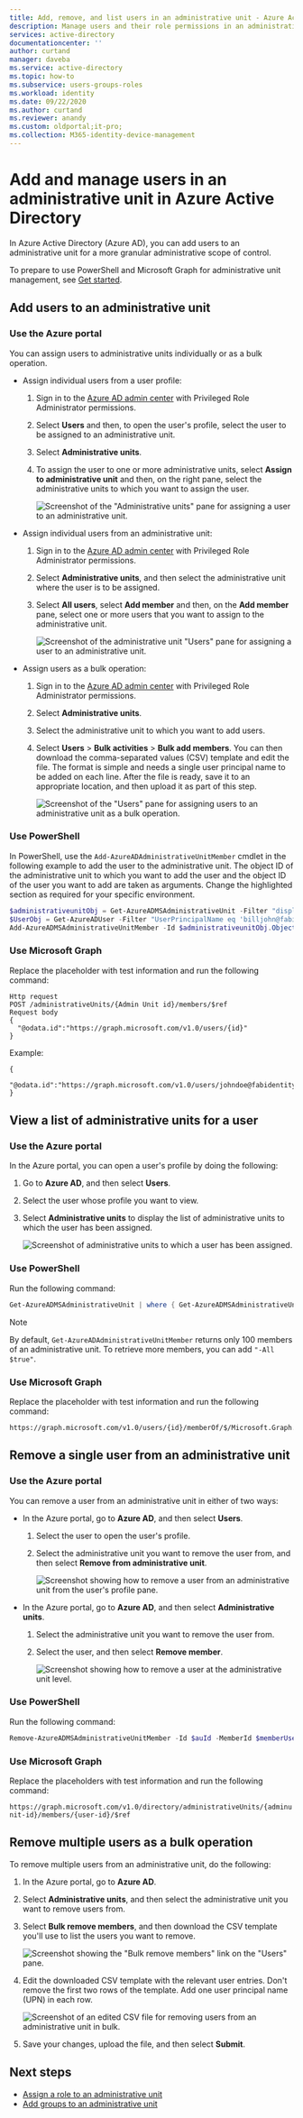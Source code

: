 ```yaml
---
title: Add, remove, and list users in an administrative unit - Azure Active Directory | Microsoft Docs
description: Manage users and their role permissions in an administrative unit in Azure Active Directory
services: active-directory
documentationcenter: ''
author: curtand
manager: daveba
ms.service: active-directory
ms.topic: how-to
ms.subservice: users-groups-roles
ms.workload: identity
ms.date: 09/22/2020
ms.author: curtand
ms.reviewer: anandy
ms.custom: oldportal;it-pro;
ms.collection: M365-identity-device-management
---
```


# Add and manage users in an administrative unit in Azure Active Directory

In Azure Active Directory (Azure AD), you can add users to an administrative unit for a more granular administrative scope of control.

To prepare to use PowerShell and Microsoft Graph for administrative unit management, see [Get started](admin-units-manage.md#get-started).

## Add users to an administrative unit

### Use the Azure portal

You can assign users to administrative units individually or as a bulk operation.

- Assign individual users from a user profile:

   1. Sign in to the [Azure AD admin center](https://portal.azure.com) with Privileged Role Administrator permissions.

   1. Select **Users** and then, to open the user's profile, select the user to be assigned to an administrative unit.
   
   1. Select **Administrative units**. 
   
   1. To assign the user to one or more administrative units, select **Assign to administrative unit** and then, on the right pane, select the administrative units to which you want to assign the user.

       ![Screenshot of the "Administrative units" pane for assigning a user to an administrative unit.](./media/admin-units-add-manage-users/assign-users-individually.png)

- Assign individual users from an administrative unit:

   1. Sign in to the [Azure AD admin center](https://portal.azure.com) with Privileged Role Administrator permissions.
   1. Select **Administrative units**, and then select the administrative unit where the user is to be assigned.
   1. Select **All users**, select **Add member** and then, on the **Add member** pane, select one or more users that you want to assign to the administrative unit.

        ![Screenshot of the administrative unit "Users" pane for assigning a user to an administrative unit.](./media/admin-units-add-manage-users/assign-to-admin-unit.png)

- Assign users as a bulk operation:

   1. Sign in to the [Azure AD admin center](https://portal.azure.com) with Privileged Role Administrator permissions.

   1. Select **Administrative units**.

   1. Select the administrative unit to which you want to add users.

   1. Select **Users** > **Bulk activities** > **Bulk add members**. You can then download the comma-separated values (CSV) template and edit the file. The format is simple and needs a single user principal name to be added on each line. After the file is ready, save it to an appropriate location, and then upload it as part of this step.

      ![Screenshot of the "Users" pane for assigning users to an administrative unit as a bulk operation.](./media/admin-units-add-manage-users/bulk-assign-to-admin-unit.png)

### Use PowerShell

In PowerShell, use the `Add-AzureADAdministrativeUnitMember` cmdlet in the following example to add the user to the administrative unit. The object ID of the administrative unit to which you want to add the user and the object ID of the user you want to add are taken as arguments. Change the highlighted section as required for your specific environment.

```powershell
$administrativeunitObj = Get-AzureADMSAdministrativeUnit -Filter "displayname eq 'Test administrative unit 2'"
$UserObj = Get-AzureADUser -Filter "UserPrincipalName eq 'billjohn@fabidentity.onmicrosoft.com'"
Add-AzureADMSAdministrativeUnitMember -Id $administrativeunitObj.ObjectId -RefObjectId $UserObj.ObjectId
```


### Use Microsoft Graph

Replace the placeholder with test information and run the following command:

```http
Http request
POST /administrativeUnits/{Admin Unit id}/members/$ref
Request body
{
  "@odata.id":"https://graph.microsoft.com/v1.0/users/{id}"
}
```

Example:

```http
{
  "@odata.id":"https://graph.microsoft.com/v1.0/users/johndoe@fabidentity.com"
}
```

## View a list of administrative units for a user

### Use the Azure portal

In the Azure portal, you can open a user's profile by doing the following:

1. Go to **Azure AD**, and then select **Users**.

1. Select the user whose profile you want to view.

1. Select **Administrative units** to display the list of administrative units to which the user has been assigned.

   ![Screenshot of administrative units to which a user has been assigned.](./media/admin-units-add-manage-users/list-user-admin-units.png)

### Use PowerShell

Run the following command:

```powershell
Get-AzureADMSAdministrativeUnit | where { Get-AzureADMSAdministrativeUnitMember -Id $_.ObjectId | where {$_.RefObjectId -eq $userObjId} }
```
> [!NOTE]
> By default, `Get-AzureADAdministrativeUnitMember` returns only 100 members of an administrative unit. To retrieve more members, you can add `"-All $true"`.

### Use Microsoft Graph

Replace the placeholder with test information and run the following command:

```http
https://graph.microsoft.com/v1.0/users/{id}/memberOf/$/Microsoft.Graph.AdministrativeUnit
```

## Remove a single user from an administrative unit

### Use the Azure portal

You can remove a user from an administrative unit in either of two ways: 

* In the Azure portal, go to **Azure AD**, and then select **Users**. 
  1. Select the user to open the user's profile. 
  1. Select the administrative unit you want to remove the user from, and then select **Remove from administrative unit**.

     ![Screenshot showing how to remove a user from an administrative unit from the user's profile pane.](./media/admin-units-add-manage-users/user-remove-admin-units.png)

* In the Azure portal, go to **Azure AD**, and then select **Administrative units**.
  1. Select the administrative unit you want to remove the user from. 
  1. Select the user, and then select **Remove member**.
  
     ![Screenshot showing how to remove a user at the administrative unit level.](./media/admin-units-add-manage-users/admin-units-remove-user.png)

### Use PowerShell

Run the following command:

```powershell
Remove-AzureADMSAdministrativeUnitMember -Id $auId -MemberId $memberUserObjId
```

### Use Microsoft Graph

Replace the placeholders with test information and run the following command:

`https://graph.microsoft.com/v1.0/directory/administrativeUnits/{adminunit-id}/members/{user-id}/$ref`

## Remove multiple users as a bulk operation

To remove multiple users from an administrative unit, do the following:

1. In the Azure portal, go to **Azure AD**.

1. Select **Administrative units**, and then select the administrative unit you want to remove users from. 

1. Select **Bulk remove members**, and then download the CSV template you'll use to list the users you want to remove.

   ![Screenshot showing the "Bulk remove members" link on the "Users" pane.](./media/admin-units-add-manage-users/bulk-user-remove.png)

1. Edit the downloaded CSV template with the relevant user entries. Don't remove the first two rows of the template. Add one user principal name (UPN) in each row.

   ![Screenshot of an edited CSV file for removing users from an administrative unit in bulk.](./media/admin-units-add-manage-users/bulk-user-entries.png)

1. Save your changes, upload the file, and then select **Submit**.

## Next steps

- [Assign a role to an administrative unit](admin-units-assign-roles.md)
- [Add groups to an administrative unit](admin-units-add-manage-groups.md)
